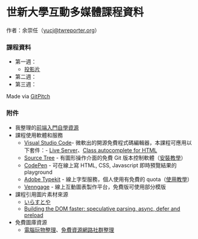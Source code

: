 # 世新大學互動多媒體課程資料
作者：余崇任（yucj@twreporter.org）

### 課程資料

- 第一週：
  - [投影片](https://gitpitch.com/YuCJ/modern-web-for-news/master?grs=github&t=night&p=week-01)
- 第二週：
- 第三週：

Made via [GitPitch](https://gitpitch.com/)

### 附件

- 我整理的[前端入門自學資源](resources.md)
- 課程使用軟體和服務
  -  [Visual Studio Code](https://code.visualstudio.com/)- 微軟出的開源免費程式碼編輯器，本課程可應用以下套件：- [Live Server](https://marketplace.visualstudio.com/items?itemName=ritwickdey.LiveServer)、[Class autocomplete for HTML](https://marketplace.visualstudio.com/items?itemName=AESSoft.aessoft-class-autocomplete)
  -  [Source Tree](https://www.sourcetreeapp.com/) - 有圖形操作介面的免費 Git 版本控制軟體（[安裝教學](https://dotblogs.com.tw/jamesfu/2016/05/09/sourcetree)）
  - [CodePen](https://codepen.io) - 可在線上寫 HTML, CSS, Javascript 即時預覽結果的 playground
  - [Adobe Typekit](https://typekit.com/) - 線上字型服務，個人使用有免費的 quota（[使用教學](https://free.com.tw/typekit-source-han-sans-webfont/)）
  - [Venngage](https://venngage.com/) - 線上互動圖表製作平台，免費版可使用部分模版
- 課程引用圖片素材來源
  - [いらすとや](https://www.irasutoya.com/)
  - [Building the DOM faster: speculative parsing, async, defer and preload](https://hacks.mozilla.org/2017/09/building-the-dom-faster-speculative-parsing-async-defer-and-preload/)
- 免費圖庫資源
  - [電腦玩物整理](https://www.playpcesor.com/search/label/%E5%85%8D%E8%B2%BB%E5%9C%96%E5%BA%AB)、[免費資源網路社群整理](https://free.com.tw/tag/%e5%85%8d%e8%b2%bb%e5%9c%96%e5%ba%ab/)
